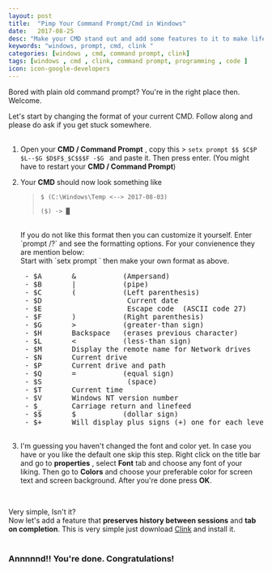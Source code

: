 ```yaml
---
layout: post
title:  "Pimp Your Command Prompt/Cmd in Windows"
date:   2017-08-25
desc: "Make your CMD stand out and add some features to it to make life easier. "
keywords: "windows, prompt, cmd, clink "
categories: [windows , cmd, command prompt, clink]
tags: [windows , cmd , clink, command prompt, programming , code ]
icon: icon-google-developers
---
```


Bored with plain old command prompt? You're in the right place then. Welcome.

Let's start by changing the format of your current CMD. Follow along and please do ask if you get stuck somewhere.<br><br>

1. Open your __CMD / Command Prompt__ , copy this > `setx prompt $$ $C$P $L--$G $D$F$_$C$$$F -$G ` and paste it. Then press enter. (You might have to restart your __CMD / Command Prompt__) 

2. Your __CMD__ should now look something like 
     
    > `$ (C:\Windows\Temp <--> 2017-08-03)`
    >
    >  `($) -> █`
 
    <br>
    If you do not like this format then you can customize it yourself. Enter `prompt /?` and see the formatting options.
    For your convienence they are mention below:
    <br>
    Start with `setx prompt ` then make your own format as above.
    <br>
    <pre>
    - $A       &           (Ampersand) 
    - $B       |           (pipe) 
    - $C       (           (Left parenthesis) 
    - $D                    Current date 
    - $E                    Escape code  (ASCII code 27) 
    - $F       )           (Right parenthesis) 
    - $G       >           (greater-than sign) 
    - $H       Backspace   (erases previous character) 
    - $L       <           (less-than sign) 
    - $M       Display the remote name for Network drives
    - $N       Current drive 
    - $P       Current drive and path 
    - $Q       =           (equal sign) 
    - $S                    (space) 
    - $T       Current time 
    - $V       Windows NT version number 
    - $_       Carriage return and linefeed 
    - $$       $           (dollar sign)
    - $+       Will display plus signs (+) one for each level of the PUSHD directory stack
    </pre>

3. I'm guessing you haven't changed the font and color yet. In case you have or you like the default one skip this step. Right click on the title bar and go to **properties** , select **Font** tab and choose any font of your liking. Then go to **Colors** and choose your preferable color for screen text and screen background. After you're done press **OK**.
<br>

Very simple, Isn't it?   
Now let's add a feature that __preserves history between sessions__ and __tab on completion__.
This is very simple just download [Clink](http://mridgers.github.io/clink/) and install it. 
<br>
<br>
### Annnnnd!! You're done. Congratulations!